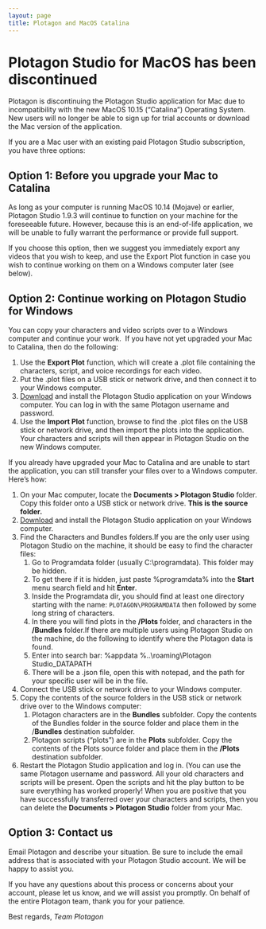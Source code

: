 ```yaml
---
layout: page
title: Plotagon and MacOS Catalina
---
```


# Plotagon Studio for MacOS has been discontinued

Plotagon is discontinuing the Plotagon Studio application for Mac due to incompatibility with the new MacOS 10.15 (“Catalina”) Operating System. New users will no longer be able to sign up for trial accounts or download the Mac version of the application.

If you are a Mac user with an existing paid Plotagon Studio subscription, you have three options:

## Option 1: Before you upgrade your Mac to Catalina
As long as your computer is running MacOS 10.14 (Mojave) or earlier, Plotagon Studio 1.9.3 will continue to function on your machine for the foreseeable future. However, because this is an end-of-life application, we will be unable to fully warrant the performance or provide full support.

If you choose this option, then we suggest you immediately export any videos that you wish to keep, and use the Export Plot function in case you wish to continue working on them on a Windows computer later (see below).

## Option 2: Continue working on Plotagon Studio for Windows

You can copy your characters and video scripts over to a Windows computer and continue your work.  If you have not yet upgraded your Mac to Catalina, then do the following:

  1. Use the **Export Plot** function, which will create a .plot file containing the characters, script, and voice recordings for each video.
  2. Put the .plot files on a USB stick or network drive, and then connect it to your Windows computer.
  3. [Download](https://plotagon.com/#getstudio/) and install the Plotagon Studio application on your Windows computer. You can log in with the same Plotagon username and password.
  4. Use the **Import Plot** function, browse to find the .plot files on the USB stick or network drive, and then import the plots into the application. Your characters and scripts will then appear in Plotagon Studio on the new Windows computer.

If you already have upgraded your Mac to Catalina and are unable to start the application, you can still transfer your files over to a Windows computer. Here’s how:

  1. On your Mac computer, locate the **Documents > Plotagon Studio** folder. Copy this folder onto a USB stick or network drive. __This is the source folder.__
  2. [Download](https://plotagon.com/#getstudio/) and install the Plotagon Studio application on your Windows computer.
  3. Find the Characters and Bundles folders.If you are the only user using Plotagon Studio on the machine, it should be easy to find the character files:
      1. Go to Programdata folder (usually C:\\programdata). This folder may be hidden.
      2. To get there if it is hidden, just paste %programdata% into the **Start** menu search field and hit **Enter**.
      3. Inside the Programdata dir, you should find at least one directory starting with the name: `PLOTAGON\PROGRAMDATA` then followed by some long string of characters.
      4. In there you will find plots in the **/Plots** folder, and characters in the **/Bundles** folder.If there are multiple users using Plotagon Studio on the machine, do the following to identify where the Plotagon data is found.
      5. Enter into search bar: %appdata
      %..\\roaming\\Plotagon Studio\_DATAPATH
      6. There will be a .json file, open this with notepad, and the path for your specific user will be in the file.
  4. Connect the USB stick or network drive to your Windows computer.
  5. Copy the contents of the source folders in the USB stick or network drive over to the Windows computer:
      1. Plotagon characters are in the **Bundles** subfolder. Copy the contents of the Bundles folder in the source folder and place them in the /**Bundles** destination subfolder.
      2. Plotagon scripts (“plots”) are in the **Plots** subfolder. Copy the contents of the Plots source folder and place them in the **/Plots** destination subfolder.
  6. Restart the Plotagon Studio application and log in. (You can use the same Plotagon username and password. All your old characters and scripts will be present. Open the scripts and hit the play button to be sure everything has worked properly! When you are positive that you have successfully transferred over your characters and scripts, then you can delete the **Documents > Plotagon Studio** folder from your Mac.

## Option 3: Contact us
Email Plotagon and describe your situation. Be sure to include the email address that is associated with your Plotagon Studio account. We will be happy to assist you.

If you have any questions about this process or concerns about your account, please let us know, and we will assist you promptly. On behalf of the entire Plotagon team, thank you for your patience.

Best regards,
_Team Plotagon_